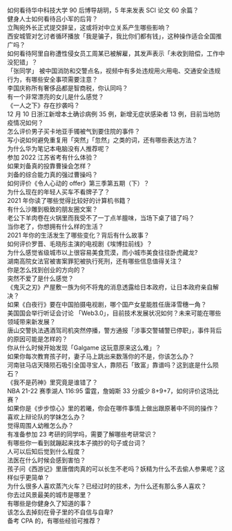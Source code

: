 如何看待华中科技大学 90 后博导胡玥，5 年来发表 SCI 论文 60 余篇？  
健身人士如何看待吕小军的后背？  
立陶宛外长正式提交辞呈，这或将对中立关系产生哪些影响？  
西安城管对乞讨者循环播放「我是骗子，我比你们都有钱」，这种操作适合全国推广吗？  
如何看待阿里自称遭性侵女员工周某已被解雇，其发声表示「未收到赔偿，工作中没犯错」？  
「张同学」 被中国消防和交警点名，视频中有多处违规用火用电、交通安全违规行为，有哪些安全事项需要注意？  
李国庆称所有奢侈品都是智商税，你认同吗？  
有一个非常漂亮的女儿是什么感觉？  
《一人之下》存在抄袭吗？  
12 月 10 日浙江新增本土确诊病例 35 例，新增无症状感染者 13 例，目前当地防疫情况如何？  
怎么评价男子买卡地亚手镯被气到要住院的事件？  
写小说如何避免重复用「突然」「忽然」之类的词，还有哪些表达方法？  
为什么华为笔记本电脑没有人推荐呢？  
参加 2022 江苏省考有什么体验？  
如果刘备真的投靠曹操会怎样？  
刘备的综合能力真的强过曹操吗？  
如何评价《令人心动的 offer》第三季第五期（下）？  
为什么现在的年轻人买车不看牌子了？  
2021 年你读了哪些觉得比较好的计算机书籍？  
有什么沙雕到极致的朋友圈文案？  
老公下羊肉卷在火锅里而我受不了一丁点羊膻味，当场下桌了错了吗？  
当你老了，你想拥有什么样的生活？  
2021 年你的生活发生了哪些变化？背后有什么故事？  
如何评价罗晋、毛晓彤主演的电视剧《埃博拉前线》？  
为什么感觉省级城市以上很容易美食荒漠，而小城市美食往往卧虎藏龙?  
湖南高院女法官被害案罪犯被执行死刑，还有哪些信息值得关注？  
你是怎么找到创业的方向的？  
突然不爱了是什么感觉？  
《鬼灭之刃》产屋敷一族为何不将鬼的消息透露给日本政府，让日本政府亲自解决？  
如果《白夜行》要在中国拍摄电视剧，哪个国产女星能胜任唐泽雪穗一角？  
美国国会举行听证会讨论 「Web3.0」，目前技术发展状况如何？未来可能在哪些领域带来新发展？  
唐山交警执法遇酒驾司机突然停播，警方通报「涉事交警辅警已停职」，事件背后的原因可能是怎样的？  
你从什么时候开始发现「Galgame 这玩意原来这么难」？  
如果你每次教育孩子时，妻子马上跳出来数落你的不是，你该怎么办？  
河南驻马店天降陨石吸引全国寻宝人，靠陨石「致富」靠谱吗？这到底是什么陨石？  
《我不是药神》里究竟是谁错了？  
NBA 21-22 赛季湖人 116:95 雷霆，詹姆斯 33 分威少 8+9+7，如何评价这场比赛？  
如果你是《步步惊心》里的若曦，你会在哪件事情上做出跟原著中不同的操作？  
喜欢上辩论队的学妹怎么办？  
觉得周围人幼稚怎么办？  
有准备参加 23 考研的同学吗，需要了解哪些考研常识？  
有哪些你一看到就蹦起来找本子摘抄的句子或台词？  
人可以后知后觉到什么程度？  
法医在什么时候会感到害怕？  
孩子问《西游记》里唐僧肉真的可以长生不老吗？妖精为什么不去偷人参果呢？这样似乎更简单？  
为什么很多人喜欢蒸汽火车？已经过时的技术，为什么还有那么多人喜欢？  
你去过风景最美的城市是哪里？  
有哪些是你健身久了知道的事？  
该怎么去掉刻在骨子里的不自信与自卑?  
备考 CPA 的，有哪些经验可推荐？  
